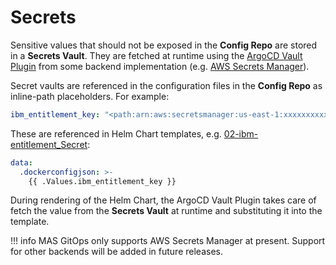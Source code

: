 Secrets
===============================================================================

Sensitive values that should not be exposed in the **Config Repo** are stored in a **Secrets Vault**. They are fetched at runtime using the [ArgoCD Vault Plugin](https://argocd-vault-plugin.readthedocs.io/en/stable/) from some backend implementation (e.g. [AWS Secrets Manager](https://aws.amazon.com/secrets-manager/)).

Secret vaults are referenced in the configuration files in the **Config Repo** as inline-path placeholders. For example:
```yaml
ibm_entitlement_key: "<path:arn:aws:secretsmanager:us-east-1:xxxxxxxxxxxx:secret:dev/cluster1/ibm_entitlement#image_pull_secret_b64>"
```

These are referenced in Helm Chart templates, e.g. [02-ibm-entitlement_Secret](cluster-applications/000-ibm-operator-catalog/templates/02-ibm-entitlement_Secret.yaml):
```yaml
data:
  .dockerconfigjson: >-
    {{ .Values.ibm_entitlement_key }}
```

During rendering of the Helm Chart, the ArgoCD Vault Plugin takes care of fetch the value from the **Secrets Vault** at runtime and substituting it into the template.

!!! info
    MAS GitOps only supports AWS Secrets Manager at present. Support for other backends will be added in future releases.


